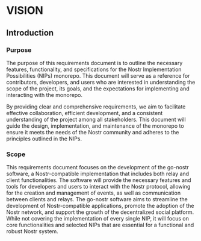 # VISION

## Introduction

### Purpose

The purpose of this requirements document is to outline the necessary features, functionality, and specifications for the Nostr Implementation Possibilities (NIPs) monorepo. This document will serve as a reference for contributors, developers, and users who are interested in understanding the scope of the project, its goals, and the expectations for implementing and interacting with the monorepo.

By providing clear and comprehensive requirements, we aim to facilitate effective collaboration, efficient development, and a consistent understanding of the project among all stakeholders. This document will guide the design, implementation, and maintenance of the monorepo to ensure it meets the needs of the Nostr community and adheres to the principles outlined in the NIPs.

### Scope

This requirements document focuses on the development of the go-nostr software, a Nostr-compatible implementation that includes both relay and client functionalities. The software will provide the necessary features and tools for developers and users to interact with the Nostr protocol, allowing for the creation and management of events, as well as communication between clients and relays. The go-nostr software aims to streamline the development of Nostr-compatible applications, promote the adoption of the Nostr network, and support the growth of the decentralized social platform. While not covering the implementation of every single NIP, it will focus on core functionalities and selected NIPs that are essential for a functional and robust Nostr system.